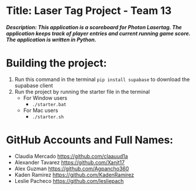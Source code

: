 # Title: Laser Tag Project - Team 13

##### Description: This application is a scoreboard for Photon Lasertag. The application keeps track of player entries and current running game score. The application is written in Python.

# Building the project:
1. Run this command in the terminal ```pip install supabase``` to download the supabase client
2. Run the project by running the starter file in the terminal
   * For Window users
      *  ```./starter.bat```
   * For Mac users
      *  ```./starter.sh```

# GitHub Accounts and Full Names:
*  Claudia Mercado https://github.com/claauud1a
* Alexander Tavarez https://github.com/Xanjt17
* Alex Guzman https://github.com/Agpancho360
* Kaden Ramirez https://github.com/KadenRamirez
* Leslie Pacheco https://github.com/lesliepach
